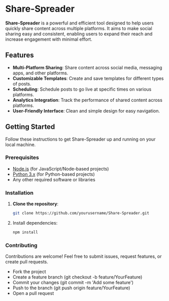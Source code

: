 # Share-Spreader

**Share-Spreader** is a powerful and efficient tool designed to help users quickly share content across multiple platforms. It aims to make social sharing easy and consistent, enabling users to expand their reach and increase engagement with minimal effort.

## Features

- **Multi-Platform Sharing**: Share content across social media, messaging apps, and other platforms.
- **Customizable Templates**: Create and save templates for different types of posts.
- **Scheduling**: Schedule posts to go live at specific times on various platforms.
- **Analytics Integration**: Track the performance of shared content across platforms.
- **User-Friendly Interface**: Clean and simple design for easy navigation.

## Getting Started

Follow these instructions to get Share-Spreader up and running on your local machine.

### Prerequisites

- [Node.js](https://nodejs.org/en/) (for JavaScript/Node-based projects)
- [Python 3.x](https://www.python.org/) (for Python-based projects)
- Any other required software or libraries

### Installation

1. **Clone the repository**:
    ```bash
   git clone https://github.com/yourusername/Share-Spreader.git

2. Install dependencies:
    ```bash
    npm install

### Contributing

Contributions are welcome! Feel free to submit issues, request features, or create pull requests.

- Fork the project
- Create a feature branch (git checkout -b feature/YourFeature)
- Commit your changes (git commit -m 'Add some feature')
- Push to the branch (git push origin feature/YourFeature)
- Open a pull request